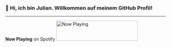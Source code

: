 ### 👋 Hi, ich bin Julian. Willkommen auf meinem GitHub Profil! 

<!--
**vantriel/vantriel** is a ✨ _special_ ✨ repository because its `README.md` (this file) appears on your GitHub profile.

Here are some ideas to get you started:

- 🔭 I’m currently working on ...
- 🌱 I’m currently learning ...
- 👯 I’m looking to collaborate on ...
- 🤔 I’m looking for help with ...
- 💬 Ask me about ...
- 📫 How to reach me: ...
- 😄 Pronouns: ...
- ⚡ Fun fact: ...
-->
---
**Now Playing** on Spotify
<a href="https://spotify-nowplaying-vantriel.vercel.app/now-playing?open">
    <img src="https://spotify-nowplaying-vantriel.vercel.app/now-playing" width="256" height="64" alt="Now Playing">
</a>
